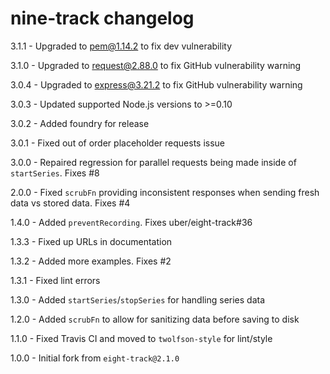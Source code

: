 # nine-track changelog
3.1.1 - Upgraded to pem@1.14.2 to fix dev vulnerability

3.1.0 - Upgraded to request@2.88.0 to fix GitHub vulnerability warning

3.0.4 - Upgraded to express@3.21.2 to fix GitHub vulnerability warning

3.0.3 - Updated supported Node.js versions to >=0.10

3.0.2 - Added foundry for release

3.0.1 - Fixed out of order placeholder requests issue

3.0.0 - Repaired regression for parallel requests being made inside of `startSeries`. Fixes #8

2.0.0 - Fixed `scrubFn` providing inconsistent responses when sending fresh data vs stored data. Fixes #4

1.4.0 - Added `preventRecording`. Fixes uber/eight-track#36

1.3.3 - Fixed up URLs in documentation

1.3.2 - Added more examples. Fixes #2

1.3.1 - Fixed lint errors

1.3.0 - Added `startSeries`/`stopSeries` for handling series data

1.2.0 - Added `scrubFn` to allow for sanitizing data before saving to disk

1.1.0 - Fixed Travis CI and moved to `twolfson-style` for lint/style

1.0.0 - Initial fork from `eight-track@2.1.0`
